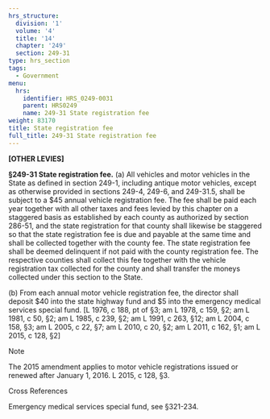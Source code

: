 ```yaml
---
hrs_structure:
  division: '1'
  volume: '4'
  title: '14'
  chapter: '249'
  section: 249-31
type: hrs_section
tags:
  - Government
menu:
  hrs:
    identifier: HRS_0249-0031
    parent: HRS0249
    name: 249-31 State registration fee
weight: 83170
title: State registration fee
full_title: 249-31 State registration fee
---
```

**[OTHER LEVIES]**

**§249-31 State registration fee.** (a) All vehicles and motor vehicles in the State as defined in section 249-1, including antique motor vehicles, except as otherwise provided in sections 249-4, 249-6, and 249-31.5, shall be subject to a $45 annual vehicle registration fee. The fee shall be paid each year together with all other taxes and fees levied by this chapter on a staggered basis as established by each county as authorized by section 286-51, and the state registration for that county shall likewise be staggered so that the state registration fee is due and payable at the same time and shall be collected together with the county fee. The state registration fee shall be deemed delinquent if not paid with the county registration fee. The respective counties shall collect this fee together with the vehicle registration tax collected for the county and shall transfer the moneys collected under this section to the State.

(b) From each annual motor vehicle registration fee, the director shall deposit $40 into the state highway fund and $5 into the emergency medical services special fund. [L 1976, c 188, pt of §3; am L 1978, c 159, §2; am L 1981, c 50, §2; am L 1985, c 239, §2; am L 1991, c 263, §12; am L 2004, c 158, §3; am L 2005, c 22, §7; am L 2010, c 20, §2; am L 2011, c 162, §1; am L 2015, c 128, §2]

Note

The 2015 amendment applies to motor vehicle registrations issued or renewed after January 1, 2016\. L 2015, c 128, §3.

Cross References

Emergency medical services special fund, see §321-234.